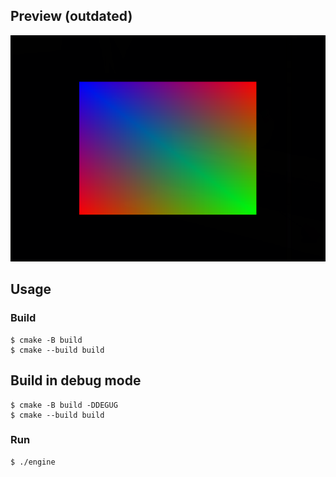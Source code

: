 ## Preview (outdated)
![](preview.png)
## Usage
### Build
```
$ cmake -B build
$ cmake --build build 
```
## Build in debug mode
```
$ cmake -B build -DDEGUG 
$ cmake --build build 
```
### Run 
```
$ ./engine
```
